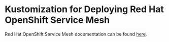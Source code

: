 # Kustomization for Deploying Red Hat OpenShift Service Mesh

Red Hat OpenShift Service Mesh documentation can be found [here](https://access.redhat.com/documentation/en-us/openshift_container_platform/4.3/html/service_mesh/index).
